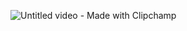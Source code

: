![Untitled video - Made with Clipchamp](https://github.com/m-mourouh/user-manager/assets/60442896/3d502860-d9fd-436a-9b78-202d039ada88)
